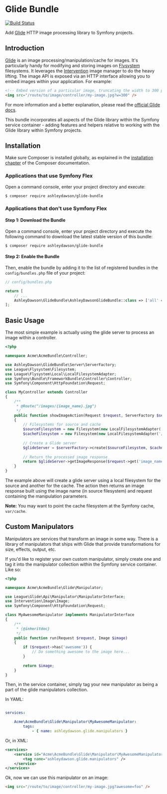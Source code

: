 Glide Bundle
============

[![Build Status](https://travis-ci.org/AshleyDawson/GlideBundle.svg)](https://travis-ci.org/AshleyDawson/GlideBundle)

Add [Glide](http://glide.thephpleague.com/) HTTP image processing library to Symfony projects.

Introduction
------------

[Glide](http://glide.thephpleague.com/) is an image processing/manipulation/cache for images. It's particularly handy for
modifying and storing images on [Flysystem](https://github.com/thephpleague/flysystem) filesystems. It leverages the 
[Intervention](http://image.intervention.io/) image manager to do the heavy lifting. The image API is exposed via an HTTP 
interface allowing you to embed images within your application. For example:

```html
<!-- Embed version of a particular image, truncating the width to 300 pixels -->
<img src="/route/to/image/controller/my-image.jpg?w=300" />
```

For more information and a better explanation, please read the [official Glide docs](http://glide.thephpleague.com/).

This bundle incorporates all aspects of the Glide library within the Symfony service container - adding features and helpers
relative to working with the Glide library within Symfony projects.

Installation
------------

Make sure Composer is installed globally, as explained in the [installation chapter](https://getcomposer.org/doc/00-intro.md)
of the Composer documentation.

### Applications that use Symfony Flex

Open a command console, enter your project directory and execute:

```console
$ composer require ashleydawson/glide-bundle
```

### Applications that don't use Symfony Flex

#### Step 1: Download the Bundle

Open a command console, enter your project directory and execute the following command to download the latest stable
version of this bundle:

```console
$ composer require ashleydawson/glide-bundle
```

#### Step 2: Enable the Bundle

Then, enable the bundle by adding it to the list of registered bundles  in the `config/bundles.php` file of your project:

```php
// config/bundles.php

return [
    // ...
    AshleyDawson\GlideBundle\AshleyDawsonGlideBundle::class => ['all' => true],
];
```

Basic Usage
-----------

The most simple example is actually using the glide server to process an image within a controller.

```php
<?php

namespace Acme\AcmeBundle\Controller;

use AshleyDawson\GlideBundle\Server\ServerFactory;
use League\Flysystem\Filesystem;
use League\Flysystem\Local\LocalFilesystemAdapter;
use Symfony\Bundle\FrameworkBundle\Controller\Controller;
use Symfony\Component\HttpFoundation\Request;

class MyController extends Controller
{
    /**
     * @Route("/images/{image_name}.jpg")
     */
    public function showImageAction(Request $request, ServerFactory $serverFactory)
    {
        // Filesystems for source and cache
        $sourceFilesystem = new Filesystem(new LocalFilesystemAdapter('/path/to/source/dir'));
        $cacheFilesystem = new Filesystem(new LocalFilesystemAdapter('/path/to/cache/dir'));
    
        // Create a Glide server
        $glideServer = $serverFactory->create($sourceFilesystem, $cacheFilesystem);
        
        // Return the processed image response
        return $glideServer->getImageResponse($request->get('image_name'), $request->query->all());
    }
}
```

The example above will create a glide server using a local filesystem for the source and another for the cache. The action
then returns an image response built using the image name (in source filesystem) and request containing the manipulation
parameters.

**Note:** You may want to point the cache filesystem at the Symfony cache, `var/cache`.

Custom Manipulators
-------------------

Manipulators are services that transform an image in some way. There is a library of manipulators that ships with Glide
that provide transformations for size, effects, output, etc.

If you'd like to register your own custom manipulator, simply create one and tag it into the manipulator collection within
the Symfony service container. Like so:

```php
<?php

namespace Acme\AcmeBundle\Glide\Manipulator;

use League\Glide\Api\Manipulator\ManipulatorInterface;
use Intervention\Image\Image;
use Symfony\Component\HttpFoundation\Request;

class MyAwesomeManipulator implements ManipulatorInterface
{
    /**
     * {@inheritdoc}
     */
    public function run(Request $request, Image $image)
    {
        if ($request->has('awesome')) {
            // Do something awesome to the image here...    
        }
    
        return $image;
    }
}
```

Then, in the service container, simply tag your new manipulator as being a part of the glide manipulators collection.

In YAML:

```yml

services:

    Acme\AcmeBundle\Glide\Manipulator\MyAwesomeManipulator:
        tags:
            - { name: ashleydawson.glide.manipulators }

```

Or, in XML:

```xml
<services>
    <service id="Acme\AcmeBundle\Glide\Manipulator\MyAwesomeManipulator">
        <tag name="ashleydawson.glide.manipulators" />
    </service>
</services>
```

Ok, now we can use this manipulator on an image:

```html
<img src="/route/to/image/controller/my-image.jpg?awesome=foo" />
```
